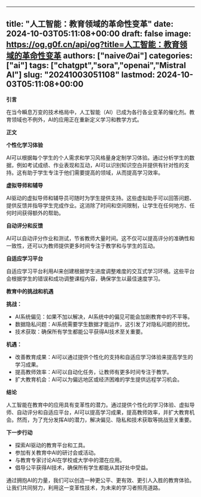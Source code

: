 
---
title: "人工智能：教育领域的革命性变革"
date: 2024-10-03T05:11:08+00:00
draft: false
image: https://og.g0f.cn/api/og?title=人工智能：教育领域的革命性变革
authors: ["naiveのai"]
categories: ["ai"]
tags: ["chatgpt","sora","openai","Mistral AI"]
slug: "20241003051108"
lastmod: 2024-10-03T05:11:08+00:00
---
**引言**

在当今瞬息万变的技术格局中，人工智能（AI）已成为各行各业变革的催化剂。教育领域也不例外，AI的应用正在重新定义学习和教学方式。

**正文**

**个性化学习体验**

AI可以根据每个学生的个人需求和学习风格量身定制学习体验。通过分析学生的数据，例如考试成绩、作业表现和互动，AI可以识别知识空白并提供有针对性的支持。这有助于学生专注于他们需要提高的领域，从而提高学习效率。

**虚拟导师和辅导**

AI驱动的虚拟导师和辅导员可随时为学生提供支持。这些虚拟助手可以回答问题、提供反馈并指导学生完成作业。这消除了时间和空间限制，让学生在任何地方、任何时间获得额外的帮助。

**自动评分和反馈**

AI可以自动评分作业和测试，节省教师大量时间。这不仅可以提高评分的准确性和一致性，还可以为教师提供更多时间专注于教学和与学生的互动。

**自适应学习平台**

自适应学习平台利用AI来创建根据学生进度调整难度的交互式学习环境。这些平台会根据学生的错误和成功调整课程内容，确保学生以最佳速度学习。

**教育中的挑战和机遇**

**挑战：**

* AI系统偏见：如果不加以解决，AI系统中的偏见可能会加剧教育中的不平等。
* 数据隐私问题：AI系统需要学生数据才能运作，这引发了对隐私问题的担忧。
* 技术获取：确保所有学生都能公平获得AI技术至关重要。

**机遇：**

* 改善教育成果：AI可以通过提供个性化的支持和自适应学习体验来提高学生的学习成果。
* 提高教师效率：AI可以自动化任务，让教师有更多时间专注于教学。
* 扩大教育机会：AI可以为偏远地区或经济困难的学生提供远程学习机会。

**结论**

人工智能在教育中的应用具有变革性的潜力。通过提供个性化的学习体验、虚拟导师、自动评分和自适应平台，AI可以提高学习成果，提高教师效率，并扩大教育机会。然而，为了充分发挥AI的潜力，解决偏见、隐私和技术获取等挑战至关重要。

**下一步行动**

* 探索AI驱动的教育平台和工具。
* 参加有关教育中AI的研讨会或活动。
* 与教育专家讨论AI在学校或大学中的潜在应用。
* 倡导公平获得AI技术，确保所有学生都能从其好处中受益。

通过拥抱AI的力量，我们可以创造一种更公平、更有效、更引人入胜的教育体验。让我们共同努力，利用这一变革性技术，为未来的学习者照亮道路。